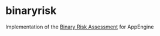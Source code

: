 # binaryrisk

Implementation of the [Binary Risk Assessment](http://binary.protect.io) for AppEngine
